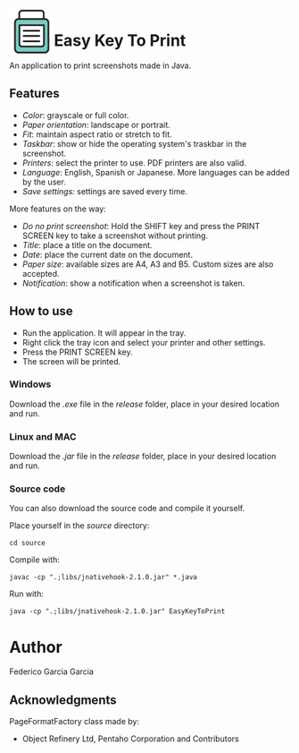 <img align="left" width="80" height="80" src="https://raw.githubusercontent.com/FedericoGarciaGarcia/EasyKeyToPrint/development/source/images/icon.png" alt="Resume application project app icon">

# Easy Key To Print

An application to print screenshots made in Java.

## Features

* *Color*: grayscale or full color.
* *Paper orientation*: landscape or portrait.
* *Fit*: maintain aspect ratio or stretch to fit.
* *Taskbar*: show or hide the operating system's traskbar in the screenshot.
* *Printers*: select the printer to use. PDF printers are also valid.
* *Language*: English, Spanish or Japanese. More languages can be added by the user.
* *Save settings:* settings are saved every time.

More features on the way:

* *Do no print screenshot*: Hold the SHIFT key and press the PRINT SCREEN key to take a screenshot without printing.
* *Title*: place a title on the document.
* *Date*: place the current date on the document.
* *Paper size*: available sizes are A4, A3 and B5. Custom sizes are also accepted.
* *Notification*: show a notification when a screenshot is taken.

## How to use

* Run the application. It will appear in the tray.
* Right click the tray icon and select your printer and other settings.
* Press the PRINT SCREEN key.
* The screen will be printed.

### Windows

Download the *.exe* file in the *release* folder, place in your desired location and run.

### Linux and MAC

Download the *.jar* file in the *release* folder, place in your desired location and run.

### Source code

You can also download the source code and compile it yourself.

Place yourself in the *source* directory:

```
cd source
```

Compile with:

```
javac -cp ".;libs/jnativehook-2.1.0.jar" *.java

```

Run with:

```
java -cp ".;libs/jnativehook-2.1.0.jar" EasyKeyToPrint

```


# Author

Federico Garcia Garcia

## Acknowledgments

PageFormatFactory class made by:
* Object Refinery Ltd, Pentaho Corporation and Contributors
